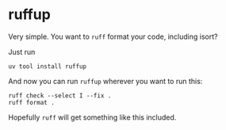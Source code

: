 # ruffup

Very simple. You want to `ruff` format your code, including isort?

Just run

    uv tool install ruffup

And now you can run `ruffup` wherever you want to run this:

    ruff check --select I --fix .
    ruff format .

Hopefully `ruff` will get something like this included.
